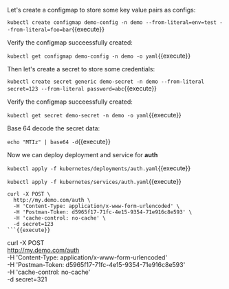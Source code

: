 Let's create a configmap to store some key value pairs as configs:

`kubectl create configmap demo-config -n demo --from-literal=env=test --from-literal=foo=bar`{{execute}}

Verify the configmap succeessfully created:

`kubectl get configmap demo-config -n demo -o yaml`{{execute}}

Then let's create a secret to store some credentials:

`kubectl create secret generic demo-secret -n demo --from-literal secret=123 --from-literal password=abc`{{execute}}

Verify the configmap succeessfully created:

`kubectl get secret demo-secret -n demo -o yaml`{{execute}}

Base 64 decode the secret data:

`echo "MTIz" | base64 -d`{{execute}}

Now we can deploy deployment and service for **auth**

`kubectl apply -f kubernetes/deployments/auth.yaml`{{execute}}

`kubectl apply -f kubernetes/services/auth.yaml`{{execute}}

```
curl -X POST \
  http://my.demo.com/auth \
  -H 'Content-Type: application/x-www-form-urlencoded' \
  -H 'Postman-Token: d5965f17-71fc-4e15-9354-71e916c8e593' \
  -H 'cache-control: no-cache' \
  -d secret=123
```{{execute}}

```
curl -X POST \
  http://my.demo.com/auth \
  -H 'Content-Type: application/x-www-form-urlencoded' \
  -H 'Postman-Token: d5965f17-71fc-4e15-9354-71e916c8e593' \
  -H 'cache-control: no-cache' \
  -d secret=321
```{{execute}}

